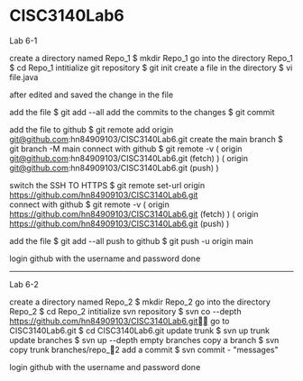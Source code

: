 # CISC3140Lab6


Lab 6-1

create a directory named Repo_1   	 $ mkdir Repo_1
go into the directory Repo_1      	 $ cd Repo_1
intitialize git repository        	 $ git init
create a file in the directory    	 $ vi file.java

after edited and saved the change in the file

add the file	                	     $ git add --all
add the commits to the changes     	 $ git commit

add the file to github		        	 $ git remote add origin git@github.com:hn84909103/CISC3140Lab6.git
create the main branch			         $ git branch -M main
connect with github			             $ git remote -v
	                          				( origin	git@github.com:hn84909103/CISC3140Lab6.git (fetch) )
                          					( origin	git@github.com:hn84909103/CISC3140Lab6.git (push) )

switch the SSH TO HTTPS			         $ git remote set-url origin https://github.com/hn84909103/CISC3140Lab6.git		
connect with github	            		 $ git remote -v
	                          				( origin  https://github.com/hn84909103/CISC3140Lab6.git (fetch) )
                           					( origin  https://github.com/hn84909103/CISC3140Lab6.git (push)	 )

add the file                  	   	 $ git add --all
push to github	              			 $ git push -u origin main

login github with the username and password
done


--------------------------------------------------------------------------------------------------------------


Lab 6-2

create a directory named Repo_2   	 $ mkdir Repo_2
go into the directory Repo_2      	 $ cd Repo_2
intitialize svn repository	      	 $ svn co --depth https://github.com/hn84909103/CISC3140Lab6.git
go to CISC3140Lab6.git	        		 $ cd CISC3140Lab6.git
update trunk		                		 $ svn up trunk
update branches		              		 $ svn up --depth empty branches
copy a branch		                		 $ svn copy trunk branches/repo_2
add a commit	                			 $ svn commit - "messages"

login github with the username and password
done
